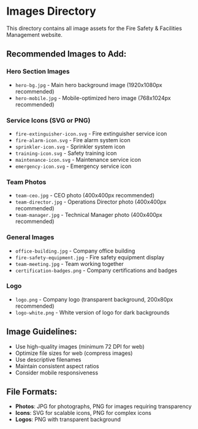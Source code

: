 # Images Directory

This directory contains all image assets for the Fire Safety & Facilities Management website.

## Recommended Images to Add:

### Hero Section Images
- `hero-bg.jpg` - Main hero background image (1920x1080px recommended)
- `hero-mobile.jpg` - Mobile-optimized hero image (768x1024px recommended)

### Service Icons (SVG or PNG)
- `fire-extinguisher-icon.svg` - Fire extinguisher service icon
- `fire-alarm-icon.svg` - Fire alarm system icon
- `sprinkler-icon.svg` - Sprinkler system icon
- `training-icon.svg` - Safety training icon
- `maintenance-icon.svg` - Maintenance service icon
- `emergency-icon.svg` - Emergency service icon

### Team Photos
- `team-ceo.jpg` - CEO photo (400x400px recommended)
- `team-director.jpg` - Operations Director photo (400x400px recommended)
- `team-manager.jpg` - Technical Manager photo (400x400px recommended)

### General Images
- `office-building.jpg` - Company office building
- `fire-safety-equipment.jpg` - Fire safety equipment display
- `team-meeting.jpg` - Team working together
- `certification-badges.png` - Company certifications and badges

### Logo
- `logo.png` - Company logo (transparent background, 200x80px recommended)
- `logo-white.png` - White version of logo for dark backgrounds

## Image Guidelines:
- Use high-quality images (minimum 72 DPI for web)
- Optimize file sizes for web (compress images)
- Use descriptive filenames
- Maintain consistent aspect ratios
- Consider mobile responsiveness

## File Formats:
- **Photos**: JPG for photographs, PNG for images requiring transparency
- **Icons**: SVG for scalable icons, PNG for complex icons
- **Logos**: PNG with transparent background 
